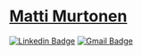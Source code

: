 # [Matti Murtonen](https://github.com/MattiMurtonen)

[![Linkedin Badge](https://img.shields.io/badge/-midhruvjaink-blue?style=flat-square&logo=Linkedin&logoColor=white&link=https://www.linkedin.com/in/matti-murtonen/)](https://www.linkedin.com/in/matti-murtonen/)
[![Gmail Badge](https://img.shields.io/badge/-matti@murtonen.org-c14438?style=flat-square&logo=Gmail&logoColor=white&link=mailto:matti@murtonen.org)](mailto:matti@murtonen.org)
